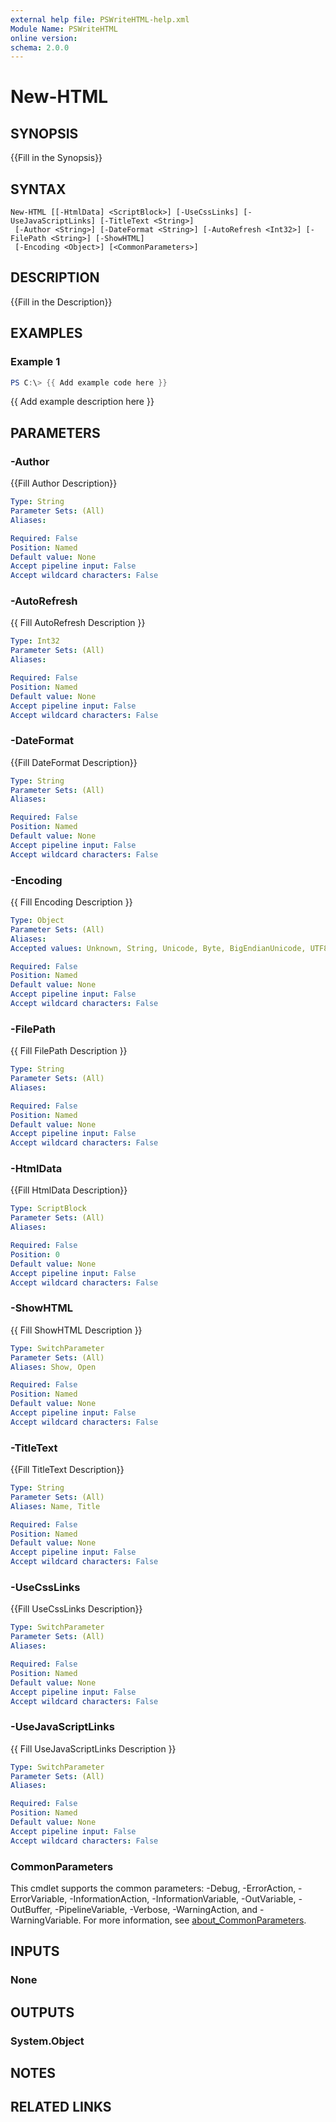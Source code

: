 ```yaml
---
external help file: PSWriteHTML-help.xml
Module Name: PSWriteHTML
online version:
schema: 2.0.0
---
```


# New-HTML

## SYNOPSIS
{{Fill in the Synopsis}}

## SYNTAX

```
New-HTML [[-HtmlData] <ScriptBlock>] [-UseCssLinks] [-UseJavaScriptLinks] [-TitleText <String>]
 [-Author <String>] [-DateFormat <String>] [-AutoRefresh <Int32>] [-FilePath <String>] [-ShowHTML]
 [-Encoding <Object>] [<CommonParameters>]
```

## DESCRIPTION
{{Fill in the Description}}

## EXAMPLES

### Example 1
```powershell
PS C:\> {{ Add example code here }}
```

{{ Add example description here }}

## PARAMETERS

### -Author
{{Fill Author Description}}

```yaml
Type: String
Parameter Sets: (All)
Aliases:

Required: False
Position: Named
Default value: None
Accept pipeline input: False
Accept wildcard characters: False
```

### -AutoRefresh
{{ Fill AutoRefresh Description }}

```yaml
Type: Int32
Parameter Sets: (All)
Aliases:

Required: False
Position: Named
Default value: None
Accept pipeline input: False
Accept wildcard characters: False
```

### -DateFormat
{{Fill DateFormat Description}}

```yaml
Type: String
Parameter Sets: (All)
Aliases:

Required: False
Position: Named
Default value: None
Accept pipeline input: False
Accept wildcard characters: False
```

### -Encoding
{{ Fill Encoding Description }}

```yaml
Type: Object
Parameter Sets: (All)
Aliases:
Accepted values: Unknown, String, Unicode, Byte, BigEndianUnicode, UTF8, UTF7, UTF32, Ascii, Default, Oem, BigEndianUTF32

Required: False
Position: Named
Default value: None
Accept pipeline input: False
Accept wildcard characters: False
```

### -FilePath
{{ Fill FilePath Description }}

```yaml
Type: String
Parameter Sets: (All)
Aliases:

Required: False
Position: Named
Default value: None
Accept pipeline input: False
Accept wildcard characters: False
```

### -HtmlData
{{Fill HtmlData Description}}

```yaml
Type: ScriptBlock
Parameter Sets: (All)
Aliases:

Required: False
Position: 0
Default value: None
Accept pipeline input: False
Accept wildcard characters: False
```

### -ShowHTML
{{ Fill ShowHTML Description }}

```yaml
Type: SwitchParameter
Parameter Sets: (All)
Aliases: Show, Open

Required: False
Position: Named
Default value: None
Accept pipeline input: False
Accept wildcard characters: False
```

### -TitleText
{{Fill TitleText Description}}

```yaml
Type: String
Parameter Sets: (All)
Aliases: Name, Title

Required: False
Position: Named
Default value: None
Accept pipeline input: False
Accept wildcard characters: False
```

### -UseCssLinks
{{Fill UseCssLinks Description}}

```yaml
Type: SwitchParameter
Parameter Sets: (All)
Aliases:

Required: False
Position: Named
Default value: None
Accept pipeline input: False
Accept wildcard characters: False
```

### -UseJavaScriptLinks
{{ Fill UseJavaScriptLinks Description }}

```yaml
Type: SwitchParameter
Parameter Sets: (All)
Aliases:

Required: False
Position: Named
Default value: None
Accept pipeline input: False
Accept wildcard characters: False
```

### CommonParameters
This cmdlet supports the common parameters: -Debug, -ErrorAction, -ErrorVariable, -InformationAction, -InformationVariable, -OutVariable, -OutBuffer, -PipelineVariable, -Verbose, -WarningAction, and -WarningVariable. For more information, see [about_CommonParameters](http://go.microsoft.com/fwlink/?LinkID=113216).

## INPUTS

### None

## OUTPUTS

### System.Object
## NOTES

## RELATED LINKS
